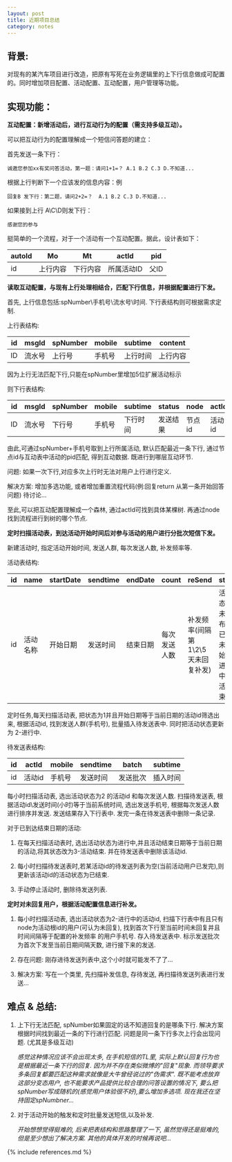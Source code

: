 ```yaml
---
layout: post
title: 近期项目总结
category: notes
---
```


背景:
-------

对现有的某汽车项目进行改造，把原有写死在业务逻辑里的上下行信息做成可配置的。同时增加项目配置、活动配置、互动配置，用户管理等功能。

实现功能：
--------

**互动配置：新增活动后，进行互动行为的配置（需支持多级互动）。**

可以把互动行为的配置理解成一个短信问答题的建立：

首先发送一条下行：

	诚邀您参加xx有奖问答活动，第一题：请问1+1=？ A.1 B.2 C.3 D.不知道...
	
根据上行判断下一个应该发的信息内容：例

	回复B 发下行：第二题，请问2+2=？  A.1 B.2 C.3 D.不知道... 
	
如果接到上行 A\C\D则发下行：

	感谢您的参与

挺简单的一个流程，对于一个活动有一个互动配置。据此，设计表如下：

autoId|Mo|Mt|actId|pid|
-|-|-|-|-|
id|上行内容|下行内容|所属活动ID|父ID


**读取互动配置，与现有上行处理相结合，匹配下行信息，并根据配置进行下发。**

首先, 上行信息包括:spNumber\手机号\流水号\时间. 下行表结构则可根据需求定制.

上行表结构:

id|msgId|spNumber|mobile|subtime|content|
-|-|-|-|-|-|
ID|流水号|上行号|手机号|上行时间|上行内容


因为上行无法匹配下行,只能在spNumber里增加5位扩展活动标示

则下行表结构:

id|msgId|spNumber|mobile|subtime|status|node|actId|content|batch
-|-|-|-|-|-|-|-|-|-|
ID|流水号|下行号|手机号|下行时间|发送结果|节点id|活动id|下行内容|批次号|

由此,可通过spNumber+手机号取到上行所属活动, 默认匹配最近一条下行, 通过节点id与互动表中活动的pid匹配, 得到互动数据. 既进行到哪层互动环节.

问题: 如果一次下行,对应多次上行时无法对用户上行进行定义. 

解决方案: 增加多选功能, 或者增加重置流程代码(例:回复return 从第一条开始回答问题) 待讨论...

至此,可以把互动配置理解成一个森林, 通过actId可找到具体某棵树. 再通过node找到流程进行到树的哪个节点.

**定时扫描活动表，到达活动开始时间后对参与活动的用户进行分批次短信下发。**

新建活动时, 指定活动开始时间, 发送人群, 每次发送人数, 补发频率等.

活动表结构:

id| name|startDate|sendtime|endDate|count|reSend|status|creatTime
-|-|-|-|-|-|-|-|-|
id|活动名称|开始日期|发送时间|结束日期|每次发送人数|补发频率(间隔第1\2\5天未回复补发)|活动状态(0-未发布;1-已发布未开始;2-进行中;3-活动结束)|活动建立日期

定时任务,每天扫描活动表, 把状态为1并且开始日期等于当前日期的活动id筛选出来, 根据活动id, 找到发送人群(手机号), 批量插入待发送表中. 同时把活动状态更新为 2-进行中.

待发送表结构:

id|actId|mobile|sendtime|batch|subtime
-|-|-|-|-|-|
id|活动id|手机号|发送时间|发送批次|插入时间
	
每小时扫描活动表, 选出活动状态为2 的活动id 和每次发送人数. 扫描待发送表, 根据活动id\发送时间(小时)等于当前系统时间, 选出发送手机号, 根据每次发送人数进行排序并发送. 发送结果存入下行表中. 发完一条在待发送表中删除一条记录.

对于已到达结束日期的活动: 

1. 在每天扫描活动表时, 选出活动状态为进行中,并且活动结束日期等于当前日期的活动,将其状态改为3-活动结束. 并在待发送表中删除该活动id.
	
2. 每小时扫描待发送表时,若某活动id的待发送列表为空(当前活动用户已发完),则更新该活动id的活动状态为已结束.

3. 手动停止活动时, 删除待发送列表.
	
**定时对未回复用户，根据活动配置信息进行补发。**

1. 每小时扫描活动表, 选出活动状态为2-进行中的活动id, 扫描下行表中有且只有node为活动根id的用户(可认为未回复), 找到首次下行至当前时间未回复并且时间间隔等于配置的补发频率 的用户手机号. 存入待发送表中. 标示发送批次为首次下发至当前日期间隔天数, 进行接下来的发送.
	
2. 存在问题: 刚存进待发送列表中,这个小时就可能发不了了... 
	
3. 解决方案: 写在一个类里, 先扫描补发信息, 存待发送, 再扫描待发送列表进行发送...

难点 & 总结:
------

1. 上下行无法匹配, spNumber如果固定的话不知道回复的是哪条下行. 解决方案根据时间找到最近一条的下行进行匹配.  问题是同一条下行多次上行会出现问题. (尤其是多级互动)

	*感觉这种情况应该不会出现太多, 在手机短信的TL里, 实际上默认回复行为也是根据最近一条下行的回复. 因为并不存在类似微博的"回复"现象.  而领导要求多条回复都要匹配这种需求就像是大牛曾经说过的"伪需求". 既不能考虑放弃这部分变态用户, 也不能要求产品提供比较合理的问答设置的情况下, 要么把spNumber写成随机的(感觉用户体验很不好),要么增加多选项. 现在我还在坚持固定spNumbner...*
	
2. 对于活动开始的触发和定时批量发送短信,以及补发. 

	*开始想想觉得挺难的, 后来把表结构和思路整理了一下, 虽然觉得还是挺难的, 但是至少想出了解决方案. 其他的具体开发的时候再说吧...*
	
{% include references.md %}
